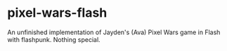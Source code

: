 pixel-wars-flash
================

An unfinished implementation of Jayden's (Ava) Pixel Wars game in Flash with flashpunk. Nothing special.
